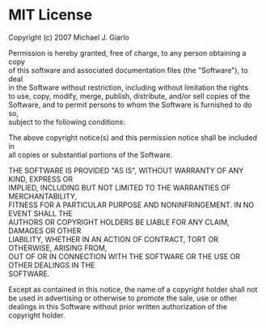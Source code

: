 # MIT License #

Copyright (c) 2007 Michael J. Giarlo <br>

Permission is hereby granted, free of charge, to any person obtaining a copy  <br>
of this software and associated documentation files (the "Software"), to deal  <br>
in the Software without restriction, including without limitation the rights  <br>
to use, copy, modify, merge, publish, distribute, and/or sell copies of the  <br>
Software, and to permit persons to whom the Software is furnished to do so,  <br>
subject to the following conditions: <br>

The above copyright notice(s) and this permission notice shall be included in <br>
all copies or substantial portions of the Software. <br>

THE SOFTWARE IS PROVIDED "AS IS", WITHOUT WARRANTY OF ANY KIND, EXPRESS OR  <br>
IMPLIED, INCLUDING BUT NOT LIMITED TO THE WARRANTIES OF MERCHANTABILITY,  <br>
FITNESS FOR A PARTICULAR PURPOSE AND NONINFRINGEMENT. IN NO EVENT SHALL THE  <br>
AUTHORS OR COPYRIGHT HOLDERS BE LIABLE FOR ANY CLAIM, DAMAGES OR OTHER  <br>
LIABILITY, WHETHER IN AN ACTION OF CONTRACT, TORT OR OTHERWISE, ARISING FROM,  <br>
OUT OF OR IN CONNECTION WITH THE SOFTWARE OR THE USE OR OTHER DEALINGS IN THE  <br>
SOFTWARE. <br>

Except as contained in this notice, the name of a copyright holder shall not  <br>
be used in advertising or otherwise to promote the sale, use or other  <br>
dealings in this Software without prior written authorization of the  <br>
copyright holder. <br>